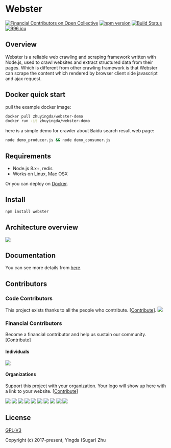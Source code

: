 # Webster
[![Financial Contributors on Open Collective](https://opencollective.com/webster/all/badge.svg?label=financial+contributors)](https://opencollective.com/webster) [![npm version](https://badge.fury.io/js/webster.svg)](https://www.npmjs.com/package/webster)
[![Build Status](https://travis-ci.org/zhuyingda/webster.svg?branch=master)](https://travis-ci.org/zhuyingda/webster)
[![996.icu](https://img.shields.io/badge/link-996.icu-red.svg)](https://996.icu)

## Overview
Webster is a reliable web crawling and scraping framework written with Node.js, used to crawl websites and extract structured data from their pages. Which is different from other crawling framework is that Webster can scrape the content which rendered by browser client side javascript and ajax request.

## Docker quick start
pull the example docker image:
```bash
docker pull zhuyingda/webster-demo
docker run -it zhuyingda/webster-demo
```

here is a simple demo for crawler about Baidu search result web page:
```bash
node demo_producer.js && node demo_consumer.js
```

## Requirements
- Node.js 8.x+, redis
- Works on Linux, Mac OSX

Or you can deploy on [Docker](https://hub.docker.com/r/zhuyingda/webster-runtime/).

## Install
```bash
npm install webster
```

## Architecture overview

![](https://cdn.jsdelivr.net/gh/prometheus/prometheus@c34257d069c630685da35bcef084632ffd5d6209/documentation/images/architecture.svg)

## Documentation
You can see more details from [here](http://webster.zhuyingda.com/).

## Contributors

### Code Contributors

This project exists thanks to all the people who contribute. [[Contribute](CONTRIBUTING.md)].
<a href="https://github.com/zhuyingda/webster/graphs/contributors"><img src="https://opencollective.com/webster/contributors.svg?width=890&button=false" /></a>

### Financial Contributors

Become a financial contributor and help us sustain our community. [[Contribute](https://opencollective.com/webster/contribute)]

#### Individuals

<a href="https://opencollective.com/webster"><img src="https://opencollective.com/webster/individuals.svg?width=890"></a>

#### Organizations

Support this project with your organization. Your logo will show up here with a link to your website. [[Contribute](https://opencollective.com/webster/contribute)]

<a href="https://opencollective.com/webster/organization/0/website"><img src="https://opencollective.com/webster/organization/0/avatar.svg"></a>
<a href="https://opencollective.com/webster/organization/1/website"><img src="https://opencollective.com/webster/organization/1/avatar.svg"></a>
<a href="https://opencollective.com/webster/organization/2/website"><img src="https://opencollective.com/webster/organization/2/avatar.svg"></a>
<a href="https://opencollective.com/webster/organization/3/website"><img src="https://opencollective.com/webster/organization/3/avatar.svg"></a>
<a href="https://opencollective.com/webster/organization/4/website"><img src="https://opencollective.com/webster/organization/4/avatar.svg"></a>
<a href="https://opencollective.com/webster/organization/5/website"><img src="https://opencollective.com/webster/organization/5/avatar.svg"></a>
<a href="https://opencollective.com/webster/organization/6/website"><img src="https://opencollective.com/webster/organization/6/avatar.svg"></a>
<a href="https://opencollective.com/webster/organization/7/website"><img src="https://opencollective.com/webster/organization/7/avatar.svg"></a>
<a href="https://opencollective.com/webster/organization/8/website"><img src="https://opencollective.com/webster/organization/8/avatar.svg"></a>
<a href="https://opencollective.com/webster/organization/9/website"><img src="https://opencollective.com/webster/organization/9/avatar.svg"></a>

## License

[GPL-V3](http://www.gnu.org/licenses/)

Copyright (c) 2017-present, Yingda (Sugar) Zhu
